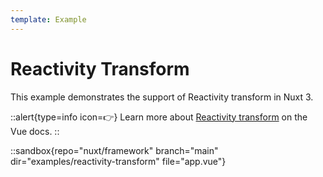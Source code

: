 ```yaml
---
template: Example
---
```


# Reactivity Transform

This example demonstrates the support of Reactivity transform in Nuxt 3.

::alert{type=info icon=👉}
Learn more about [Reactivity transform](https://vuejs.org/guide/extras/reactivity-transform.html) on the Vue docs.
::

::sandbox{repo="nuxt/framework" branch="main" dir="examples/reactivity-transform" file="app.vue"}
